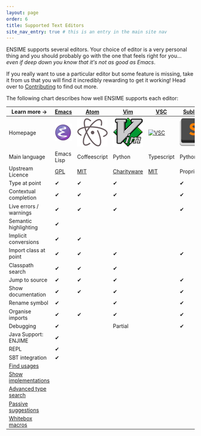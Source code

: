 ```yaml
---
layout: page
order: 6
title: Supported Text Editors
site_nav_entry: true # this is an entry in the main site nav
---
```


ENSIME supports several editors. Your choice of editor is a very personal thing and you should probably go with the one that feels right for you... *even if deep down you know that it's not as good as Emacs*.

If you really want to use a particular editor but some feature is missing, take it from us that you will find it incredibly rewarding to get it working! Head over to [Contributing](/contributing) to find out more.

The following chart describes how well ENSIME supports each editor:

| Learn more → | [Emacs](emacs) | [Atom](atom) | [Vim](vim) | [VSC](vscode) | [Sublime](sublime) |
|---------------------------------------|-------|------|-----|-----|---------|
| Homepage | [![Emacs](/talks/scalasphere16/images/emacs.svg)](http://www.gnu.org/software/emacs/) | [![Atom](/talks/scalasphere16/images/atom-logo.svg)](https://atom.io/) | [![Vim](/talks/scalasphere16/images/vim-logo.svg)](http://www.vim.org/) | [![VSC](https://upload.wikimedia.org/wikipedia/commons/f/f3/Visual_Studio_Code_0.10.1_icon.png)](https://code.visualstudio.com/) | [![Sublime](/talks/scalasphere16/images/sublime-logo.svg)](https://www.sublimetext.com/) |
| Main language                         | Emacs Lisp  | Coffeescript | Python | Typescript | Python |
| Upstream Licence                      | [GPL](http://www.gnu.org/licenses/gpl.en.html) | [MIT](https://opensource.org/licenses/MIT) | [Charityware](http://vimdoc.sourceforge.net/htmldoc/uganda.html#license) | [MIT](https://opensource.org/licenses/MIT) | Proprietary |
| Type at point                         | ✔ | ✔ | ✔       | | ✔ |
| Contextual completion                 | ✔ | ✔ | ✔       | | ✔ |
| Live errors / warnings                | ✔ | ✔ | ✔       | | ✔ |
| Semantic highlighting                 | ✔ |   |         | | |
| Implicit conversions                  | ✔ | ✔ |         | | |
| Import class at point                 | ✔ | ✔ | ✔       | | ✔ |
| Classpath search                      | ✔ | ✔ | ✔       | | |
| Jump to source                        | ✔ | ✔ | ✔       | | ✔ |
| Show documentation                    | ✔ | ✔ | ✔       | | ✔ |
| Rename symbol                         | ✔ |   | ✔       | | ✔ |
| Organise imports                      | ✔ | ✔ | ✔       | | ✔ |
| Debugging                             | ✔ |   | Partial | | ✔ |
| Java Support: ENJIME                  | ✔ |   |         | | |
| REPL                                  | ✔ |   |         | | |
| SBT integration                       | ✔ |   |         | | |
| [Find usages](https://github.com/ensime/ensime-server/issues/425) | | | | | |
| [Show implementations](https://github.com/ensime/ensime-server/issues/1131) | | | | | |
| [Advanced type search](https://github.com/ensime/ensime-server/issues/472) | | | | | |
| [Passive suggestions](https://github.com/ensime/ensime-server/issues/848) | | | | | |
| [Whitebox macros](https://github.com/fommil/imaginary-friend) | | | | | |

